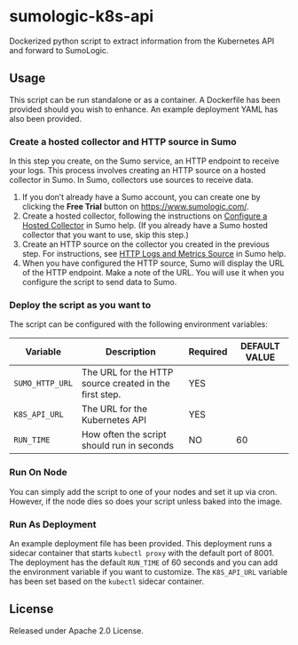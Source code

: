 # sumologic-k8s-api
Dockerized python script to extract information from the Kubernetes API and forward to SumoLogic.

## Usage

This script can be run standalone or as a container.  A Dockerfile has been provided should you wish to enhance.  An example deployment YAML has also been provided.

### Create a hosted collector and HTTP source in Sumo

In this step you create, on the Sumo service, an HTTP endpoint to receive your logs. This process involves creating an HTTP source on a hosted collector in Sumo. In Sumo, collectors use sources to receive data.

1. If you don’t already have a Sumo account, you can create one by clicking the **Free Trial** button on https://www.sumologic.com/.
2. Create a hosted collector, following the instructions on [Configure a Hosted Collector](https://help.sumologic.com/Send-Data/Hosted-Collectors/Configure-a-Hosted-Collector) in Sumo help. (If you already have a Sumo hosted collector that you want to use, skip this step.)  
3. Create an HTTP source on the collector you created in the previous step. For instructions, see [HTTP Logs and Metrics Source](https://help.sumologic.com/Send-Data/Sources/02Sources-for-Hosted-Collectors/HTTP-Source) in Sumo help. 
4. When you have configured the HTTP source, Sumo will display the URL of the HTTP endpoint. Make a note of the URL. You will use it when you configure the script to send data to Sumo. 

### Deploy the script as you want to
The script can be configured with the following environment variables:

| Variable        | Description                                            | Required | DEFAULT VALUE |
| --------        | -----------                                            | -------- | ------------- |
| `SUMO_HTTP_URL` | The URL for the HTTP source created in the first step. | YES      |               |
| `K8S_API_URL`   | The URL for the Kubernetes API                         | YES      |               | 
| `RUN_TIME`      | How often the script should run in seconds             | NO       | 60            |

### Run On Node

You can simply add the script to one of your nodes and set it up via cron.  However, if the node dies so does your script unless baked into the image.

### Run As Deployment

An example deployment file has been provided. This deployment runs a sidecar container that starts `kubectl proxy` with the default port of 8001.  The deployment has the default `RUN_TIME` of 60 seconds and you can add the environment variable if you want to customize.  The `K8S_API_URL` variable has been set based on the `kubectl` sidecar container.

## License
Released under Apache 2.0 License.
